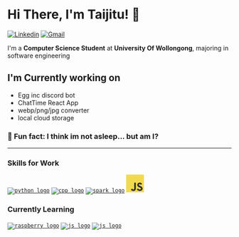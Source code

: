 <!-- Greeting -->
# Hi There, I'm Taijitu! :wave:

[![Linkedin](https://img.shields.io/badge/-rankopolat-blue?style=flat&logo=Linkedin&logoColor=white)](https://www.linkedin.com/in/ranko-polat-182275176/)
[![Gmail](https://img.shields.io/badge/-rankokasi@gmail.com-c14438?style=flat&logo=Gmail&logoColor=white)](mailto:rankokasi@gmail.com)

<!--Introduction -->
I'm a **Computer Science Student** at **University Of Wollongong**, majoring in software engineering

## I'm Currently working on
- Egg inc discord bot
- ChatTime React App
- webp/png/jpg converter
- local cloud storage


### 🍰 Fun fact: I think im not asleep... but am I?

---

### Skills for Work
<code><a href="https://www.python.org/"><img height="40" src="https://upload.wikimedia.org/wikipedia/commons/thumb/c/c3/Python-logo-notext.svg/1200px-Python-logo-notext.svg.png" alt="python logo" /></a></code>
<code><a href="https://isocpp.org/"><img height="40" src="https://upload.wikimedia.org/wikipedia/commons/thumb/1/18/ISO_C%2B%2B_Logo.svg/306px-ISO_C%2B%2B_Logo.svg.png" alt="cpp logo" /></a></code>
<code><a href="https://www.java.com/"><img height="40" src="https://upload.wikimedia.org/wikipedia/en/thumb/3/30/Java_programming_language_logo.svg/121px-Java_programming_language_logo.svg.png" alt="spark logo" /></a></code>
<code><a href="https://www.javascript.com/"><img height="40" src="https://raw.githubusercontent.com/github/explore/80688e429a7d4ef2fca1e82350fe8e3517d3494d/topics/javascript/javascript.png" alt="js logo" /></a></code>

### Currently Learning
<code><a href="https://www.raspberrypi.org/"><img height="40" src="https://elinux.org/images/c/cb/Raspberry_Pi_Logo.svg" alt="raspberry logo" /></a></code>
<code><a href="https://www.javascript.com/"><img height="40" src="https://upload.wikimedia.org/wikipedia/commons/thumb/d/d5/CSS3_logo_and_wordmark.svg/120px-CSS3_logo_and_wordmark.svg.png" alt="js logo" /></a></code>
<code><a href="https://www.javascript.com/"><img height="40" src="https://upload.wikimedia.org/wikipedia/commons/thumb/6/61/HTML5_logo_and_wordmark.svg/120px-HTML5_logo_and_wordmark.svg.png" alt="js logo" /></a></code>
